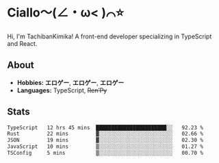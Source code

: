 # Ciallo～(∠・ω< )⌒⭐️

Hi, I'm TachibanKimika! A front-end developer specializing in TypeScript and React.

## About
- **Hobbies:** **エロゲー**, **エロゲー**, **エロゲー**
- **Languages:** TypeScript, ~~Ren’Py~~

## Stats
<!--START_SECTION:waka-->

```txt
TypeScript   12 hrs 45 mins  ███████████████████████░░   92.23 %
Rust         22 mins         ▓░░░░░░░░░░░░░░░░░░░░░░░░   02.66 %
JSON         19 mins         ▓░░░░░░░░░░░░░░░░░░░░░░░░   02.30 %
JavaScript   10 mins         ▒░░░░░░░░░░░░░░░░░░░░░░░░   01.27 %
TSConfig     5 mins          ▒░░░░░░░░░░░░░░░░░░░░░░░░   00.70 %
```

<!--END_SECTION:waka-->

<!-- ![Metrics](https://metrics.lecoq.io/TachibanaKimika?template=classic&base.activity=0&base.community=0&base.repositories=0&languages=1&isocalendar=1&isocalendar.duration=half-year&languages.limit=8&languages.sections=most-used&languages.colors=github&languages.threshold=0%25&languages.indepth=false&languages.recent.load=300&languages.recent.days=14&config.timezone=Asia%2FShanghai)
 -->
